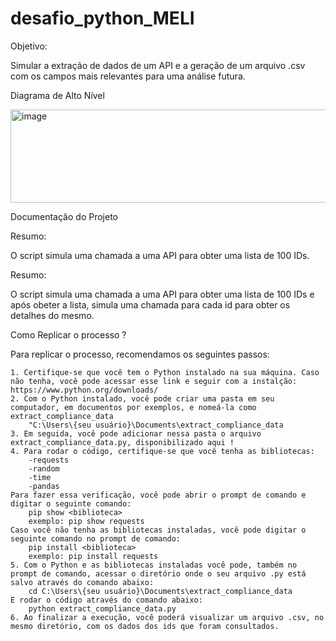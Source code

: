 # desafio_python_MELI

Objetivo: 

Simular a extração de dados de um API e a geração de um arquivo .csv com os campos mais relevantes para uma análise futura.

Diagrama de Alto Nível

<img width="597" height="149" alt="image" src="https://github.com/user-attachments/assets/065744bf-467e-473f-b08b-1373c8528c5d" />

Documentação do Projeto

Resumo:

O script simula uma chamada a uma API para obter uma lista de 100 IDs.

Resumo:

O script simula uma chamada a uma API para obter uma lista de 100 IDs e após obeter a lista, simula uma chamada para cada id para obter os detalhes do mesmo.

Como Replicar o processo ?

Para replicar o processo, recomendamos os seguintes passos:

    1. Certifique-se que você tem o Python instalado na sua máquina. Caso não tenha, você pode acessar esse link e seguir com a instalção: https://www.python.org/downloads/
    2. Com o Python instalado, você pode criar uma pasta em seu computador, em documentos por exemplos, e nomeá-la como extract_compliance_data
        "C:\Users\{seu usuário}\Documents\extract_compliance_data
    3. Em seguida, você pode adicionar nessa pasta o arquivo extract_compliance_data.py, disponibilizado aqui !
    4. Para rodar o código, certifique-se que você tenha as bibliotecas:
        -requests
        -random
        -time
        -pandas
    Para fazer essa verificação, você pode abrir o prompt de comando e digitar o seguinte comando:
        pip show <biblioteca>
        exemplo: pip show requests
    Caso você não tenha as bibliotecas instaladas, você pode digitar o seguinte comando no prompt de comando:
        pip install <biblioteca>
        exemplo: pip install requests
    5. Com o Python e as bibliotecas instaladas você pode, também no prompt de comando, acessar o diretório onde o seu arquivo .py está salvo através do comando abaixo:
        cd C:\Users\{seu usuário}\Documents\extract_compliance_data
    E rodar o código através do comando abaixo:
        python extract_compliance_data.py
    6. Ao finalizar a execução, você poderá visualizar um arquivo .csv, no mesmo diretório, com os dados dos ids que foram consultados.
